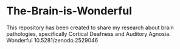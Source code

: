 # The-Brain-is-Wonderful
This repository has been created to share my research about brain pathologies, specifically Cortical Deafness and Auditory Agnosia. 
Wonderful
 10.5281/zenodo.2529046 
